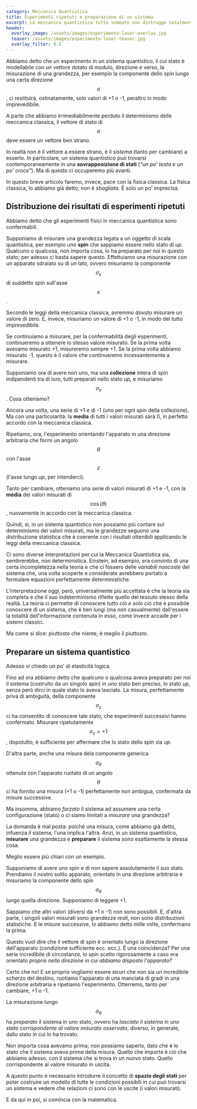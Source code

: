 ```yaml
---
category: Meccanica Quantistica
title: Esperimenti ripetuti e preparazione di un sistema
excerpt: La meccanica quantistica tutto sommato non distrugge totalmente la nostra idea del mondo. A patto di rinunciare a un po' di confortante determinismo.
header:
  overlay_image: /assets/images/esperimento-laser-overlay.jpg
  teaser: /assets/images/esperimento-laser-teaser.jpg
  overlay_filter: 0.5
---
```


Abbiamo detto che un esperimento in un sistema quantistico, il cui stato è modellabile con un vettore dotato di modulo,  direzione e verso, la misurazione di una grandezza, per esempio la componente dello spin lungo una certa direzione $$ \sigma $$ , ci restituirà, ostinatamente, solo valori di +1 o -1, peraltro in modo imprevedibile.

A parte che abbiamo irrimediabilmente perduto il determinismo delle meccanica classica, il vettore di stato di $$ \sigma $$ deve essere un vettore ben strano.

In realtà non è il vettore a essere strano, è il _sistema_ (tanto per cambiare) a esserlo. In particolare, un sistema quantistico può trovarsi contemporaneamente in una __sovrapposizione di stati__ (_"un po' testa e un po' croce"_). Ma di questo ci occuperemo più avanti.

In questo breve articolo faremo, invece, pace con la fisica classica. La fisica classica, lo abbiamo già detto, non è _sbagliata_. È solo un po' imprecisa.

Distribuzione dei risultati di esperimenti ripetuti
----------------------------------------------------

Abbiamo detto che gli esperimenti fisici in meccanica quantistica sono confermabili.

Supponiamo di misurare una grandezza legata a un oggetto di scala quantistica, per esempio uno __spin__ che sappiamo essere nello stato di _up_. Qualcuno o qualcosa, non importa cosa, lo ha preparato per noi in questo stato; per adesso ci basta sapere questo. Effettuiamo una misurazione con un apparato sdraiato su di un lato, ovvero misuriamo la componente $$ \sigma_x $$ di suddetto spin sull'asse $$ x $$.

Secondo le leggi della meccanica classica, avremmo dovuto misurare un valore di zero. E, invece, misuriamo un valore di +1 o -1, in modo del tutto imprevedibile.

Se continuiamo a misurare, per la confermabilità degli esperimenti, continueremo a ottenere lo stesso valore misurato. Se la prima volta avevamo misurato +1, misureremo sempre +1. Se la prima volta abbiamo misurato -1, questo è il valore che continueremo incessantemente a misurare.

Supponiamo ora di avere non uno, ma una __collezione__ intera di spin indipendenti tra di loro, tutti preparati nello stato _up_, e misuriamo $$ \sigma_x $$. Cosa otteniamo?

Ancora una volta, una serie di +1 e di -1 (uno per ogni spin della collezione). Ma con una particolarità: la __media__ di tutti i valori misurati sarà 0, in perfetto accordo con la meccanica classica.

Ripetiamo, ora, l'esperimento orientando l'apparato in una direzione arbitraria che formi un angolo $$ \theta $$ con l'asse $$ z $$ (l'asse lungo _up_, per intenderci).

Tanto per cambiare, otteniamo una serie di valori misurati di +1 e -1, con la __media__ dei valori misurati di $$ \cos(\theta) $$, nuovamente in accordo con la meccanica classica.

Quindi, sì, in un sistema quantistico non possiamo più contare sul determinismo dei valori misurati, ma le grandezze seguono una distribuzione statistica che è coerente con i risultati ottenibili applicando le leggi della meccanica classica.

Ci sono diverse interpretazioni per cui la Meccanica Quantistica sia, sembrerebbe, non deterministica. Einstein, ad esempio, era convinto di una certa incompletezza nella teoria e che ci fossero delle _variabili nascoste_ del sistema che, una volta scoperte e considerate avrebbero portato a formulare equazioni perfettamente deterministiche.

L'interpretazione oggi, però, universalmente più accettata è che la teoria sia completa e che il suo indeterminismo riflette quello del tessuto stesso della realtà. La teoria ci permette di conoscere _tutto ciò e solo ciò_ che è possibile conoscere di un sistema, che è ben lungi (ma non casualmente) dall'essere la totalità dell'informazione contenuta in esso, come invece accade per i sistemi classici.

Ma come si dice: piuttosto che niente, è meglio il piuttosto.

Preparare un sistema quantistico
--------------------------------

Adesso vi chiedo un po' di elasticità logica.

Fino ad ora abbiamo detto che qualcuno o qualcosa aveva preparato per noi il sistema (costruito da un singolo spin) in uno stato ben preciso, lo stato _up_, senza però dirci in quale stato lo aveva lasciato. La misura, perfettamente priva di ambiguità, della componente $$ \sigma_z $$ ci ha consentito di conoscere tale stato, che esperimenti successivi hanno confermato. Misurare ripetutamente $$ \sigma_z = +1 $$, dopotutto, è sufficiente per affermare che lo stato dello spin sia _up_.

D'altra parte, anche una misura dela componente generica $$ \sigma_\theta $$ ottenuta con l'apparato ruotato di un angolo $$ \theta $$ ci ha fornito una misura (+1 o -1) perfettamente non ambigua, confermata da misure successive.

Ma insomma, abbiamo _forzato_ il sistema ad assumere una certa configurazione (stato) o ci siamo limitati a _misurare_ una grandezza?

La domanda è mal posta: poiché una misura, come abbiamo già detto, infuenza il sistema, l'una implica l'altra. Anzi, in un sistema quantistico, __misurare__ una grandezza e __preparare__ il sistema sono esattamente la stessa cosa.

Meglio essere più chiari con un esempio.

Supponiamo di avere uno spin e di non sapere assolutamente il suo stato. Prendiamo il nostro solito apparato, orientato in una direzione arbitraria e misuriamo la componente dello spin $$ \sigma_\theta $$ lungo quella direzione. Supponiamo di leggere +1.

Sappiamo che altri valori (diversi da +1 o -1) non sono possibili. E, d'altra parte, i singoli valori misurati sono grandezze _reali_, non sono distribuzioni statistiche. E le misure successive, lo abbiamo detto mille volte, confermano la prima.

Questo vuol dire che il vettore di spin è orientato lungo la direzione dell'apparato (condizione sufficiente ecc. ecc.). È una coincidenza? Per una serie incredibile di circostanze, lo spin scelto rigorosamente a caso era orientato _proprio nella  direzione in cui abbiamo disposto l'apparato?_

Certo che no! E se proprio vogliamo essere sicuri che non sia un incredibile scherzo del destino, ruotiamo l'apparato di una manciata di gradi in una direzione arbitraria e ripetiamo l'esperimento. Otterremo, tanto per cambiare, +1 o -1.

La misurazione lungo $$ \sigma_\theta $$ ha _preparato_ il sistema in uno stato, ovvero ha _lasciato il sistema in uno stato corrispondente al valore misurato osservato_, diverso, in generale, dallo stato in cui lo ha trovato.

Non importa cosa avevamo prima; non possiamo saperlo, dato che è lo stato che il sistema aveva _prima_ della misura. Quello che importa è ciò che abbiamo adesso, con il sistema che si trova in un nuovo stato. Quello corrispondente al valore misurato in uscita.

A questo punto è necessario introdurre il concetto di __spazio degli stati__ per poter costruire un modello di tutte le condizioni possibili in cui può trovarsi un sistema e vedere che relazioni ci sono con le uscite (i valori misurati).

E da qui in poi, si comincia con la matematica.

